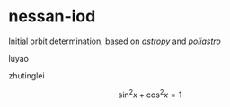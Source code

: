 
<script type="text/javascript" src="http://cdn.mathjax.org/mathjax/latest/MathJax.js?config=default"></script>

# nessan-iod
Initial orbit determination, based on [*astropy*](http://www.astropy.org/) and [*poliastro*](http://docs.poliastro.space/en/latest/)

luyao

zhutinglei

$$\sin^2x + \cos^2x = 1$$

